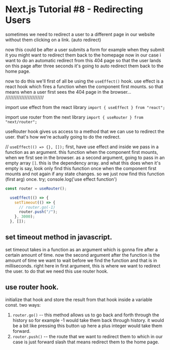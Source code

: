 # Next.js Tutorial #8 - Redirecting Users

sometimes we need to redirect a user to a different page in our website without them clicking on a link. (auto redirect)

now this could be after a user submits a form for example when they submit it you might want to redirect them back to the homepage now in our case i want to do an automatic redirect from this 404 page so that the user lands on this page after three seconds it's going to auto redirect them back to the home page.

now to do this we'll first of all be using the `useEffect()` hook.
use effect is a react hook which fires a function when the component first mounts. so that means when a user first sees the 404 page in the browser...
////////////////////////


import use effect from the react library
`import { useEffect } from "react";`

import use router from the next library
`import { useRouter } from "next/router";`

useRouter hook gives us access to a method that we can use to redirect the user.
that's how we're actually going to do the redirect.

//
`useEffect(() => {}, []);`
first, have use effect and inside we pass in a function as an argument. this function when the component first mounts, when we first see in the browser.
as a second argument, going to pass in an empty array `[]`. this is the dependency array.
and what this does when it's empty is say, look only find this function once when the component first mounts and not again if any state changes.
so we just now find this function (first arg) once.
try; console.log('use effect function')

```js
const router = useRouter();

  useEffect(() => {
    setTimeout(() => {
      // router.go(-1)
      router.push("/");
    }, 3000);
  }, []);
```

## set timeout method in javascript.
set timeout takes in a function as an argument which is gonna fire after a certain amount of time.
now the second argument after the function is the amount of time we want to wait before we find the function and that is in milliseconds.
right here in first argument, this is where we want to redirect the user. to do that we need this use router hook.

## use router hook.
initialize that hook and store the result from that hook inside a variable const.
two ways:
1. `router.go()` -- this method allows us to go back and forth through the history so for example -1 would take them back through history. it would be a bit like pressing this button up here a plus integer would take them forward.
2. `router.push()` -- the route that we want to redirect them to which in our case is just forward slash that means redirect them to the home page.